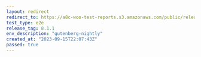 ```yaml
---
layout: redirect
redirect_to: https://a8c-woo-test-reports.s3.amazonaws.com/public/release/8.1.1/gutenberg-nightly/e2e/index.html
test_type: e2e
release_tag: 8.1.1
env_description: "gutenberg-nightly"
created_at: "2023-09-15T22:07:43Z"
passed: true
---
```

